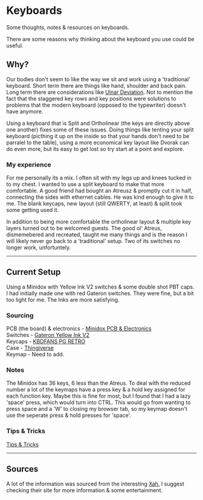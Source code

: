 # Keyboards

Some thoughts, notes & resources on keyboards.  
  
There are some reasons why thinking about the keyboard you use could be useful.  

## Why?

Our bodies don't seem to like the way we sit and work using a 'traditional' keyboard. Short term there are things like hand, shoulder and back pain. Long term there are considerations like [Ulnar Deviation](https://www.medicalnewstoday.com/articles/325777). Not to mention the fact that the staggered key rows and key positions were solutions to problems that the modern keyboard (opposed to the typewriter) doesn't have anymore.

Using a keyboard that is Split and Ortholinear (the keys are directly above one another) fixes some of these issues. Doing things like tenting your split keyboard (picthing it up on the inside so that your hands don't need to be parralel to the table), using a more economical key layout like Dvorak can do even more, but its easy to get lost so try start at a point and explore.  

### My experience

For me personally its a mix. I often sit with my legs up and knees tucked in to my chest. I wanted to use a split keyboard to make that more comfortable. A good friend had bought an Atreusz & promptly cut it in half, connecting the sides with ethernet cables. He was kind enough to give it to me. The blank keycaps, new layout (still QWERTY, at least) & split took some getting used it. 

In addition to being more comfortable the ortholinear layout & multiple key layers turned out to be welcomed guests. The good ol' Atreus, dismemebered and recreated, taught me many things and is the reason I will likely never go back to a 'traditional' setup. Two of its switches no longer work, unfortuntely. 

---

## Current Setup

Using a Minidox with Yellow Ink V2 switches & some double shot PBT caps. I had initially made one with red Gateron switches. They were fine, but a bit too light for me. The Inks are more satisfying.  

### Sourcing 

PCB (the board) & electronics - [Minidox PCB & Electronics](https://shop.profetkeyboards.com/product/minidox-pcb-set)  
Switches - [Gateron Yellow Ink V2](https://www.ctrlshiftesc.co.za/products/ink-v2-switch)  
Keycaps - [KBDFANS PG RETRO](https://www.ctrlshiftesc.co.za/products/kbdfans-pg-retro-keycap-set)  
Case - [Thingiverse](https://www.thingiverse.com/thing:2856789)  
Keymap - Need to add.

### Notes

The Minidox has 36 keys, 6 less than the Atreus. To deal with the reduced number a lot of the keymaps have a press key & a hold key assigned for each function key. Maybe this is fine for most, but I found that I had a lazy 'space' press, which would turn into CTRL. This would go from wanting to press space and a 'W' to closing my browser tab, so my keymap doesn't use the seperate press & hold presses for 'space'. 

### Tips & Tricks

[Tips & Tricks](tips_tricks.md)

---

## Sources

A lot of the information was sourced from the interesting [Xah.](http://xahlee.info/kbd/keyboarding.html) I suggest checking their site for more information & some entertainment. 
